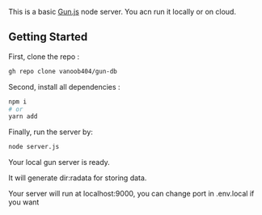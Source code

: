 This is a basic [Gun.js](https://nextjs.org/) node server.
You acn run it locally or on cloud.

## Getting Started

First, clone the repo :

```bash
gh repo clone vanoob404/gun-db
```

Second, install all dependencies :

```bash
npm i 
# or
yarn add
```

Finally, run the server by:

```bash
node server.js
```
Your local gun server is ready.

It will generate dir:radata for storing data.

Your server will run at localhost:9000, you can change port in .env.local if you want
